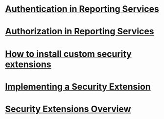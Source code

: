 # [Authentication in Reporting Services](authentication-in-reporting-services.md)
# [Authorization in Reporting Services](authorization-in-reporting-services.md)
# [How to install custom security extensions](how-to-install-custom-security-extensions.md)
# [Implementing a Security Extension](implementing-a-security-extension.md)
# [Security Extensions Overview](security-extensions-overview.md)
